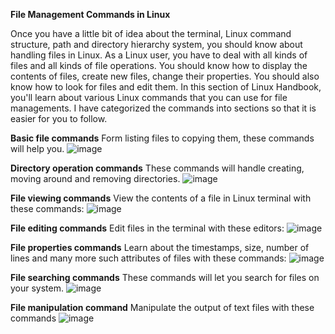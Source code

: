 
**File Management Commands in Linux**

Once you have a little bit of idea about the terminal, Linux command structure, path and directory hierarchy system, you should know about handling files in Linux.
As a Linux user, you have to deal with all kinds of files and all kinds of file operations.
You should know how to display the contents of files, create new files, change their properties. You should also know how to look for files and edit them.
In this section of Linux Handbook, you'll learn about various Linux commands that you can use for file managements.
I have categorized the commands into sections so that it is easier for you to follow.

**Basic file commands**
Form listing files to copying them, these commands will help you.
![image](https://github.com/user-attachments/assets/29e0040e-d2c2-4add-8a90-208cd84f2cb9)

**Directory operation commands**
These commands will handle creating, moving around and removing directories.
![image](https://github.com/user-attachments/assets/82b62a17-0d03-4964-9a6a-56b54bd17fed)

**File viewing commands**
View the contents of a file in Linux terminal with these commands:
![image](https://github.com/user-attachments/assets/d2dc51c1-1ec3-4bcd-aa8c-af23b8c5cc38)

**File editing commands**
Edit files in the terminal with these editors:
![image](https://github.com/user-attachments/assets/cc510d13-fee9-4d41-9f46-3a0ddda4fb75)

**File properties commands**
Learn about the timestamps, size, number of lines and many more such attributes of files with these commands:
![image](https://github.com/user-attachments/assets/acb1e13f-235d-4f93-9e52-f7bf0ce23c5a)

**File searching commands**
These commands will let you search for files on your system.
![image](https://github.com/user-attachments/assets/a97d0add-b3f8-4a6c-a68f-86b11adb26f4)

**File manipulation command**
Manipulate the output of text files with these commands
![image](https://github.com/user-attachments/assets/4b495ba8-929f-4eeb-abcf-a31ec1b7cb29)
